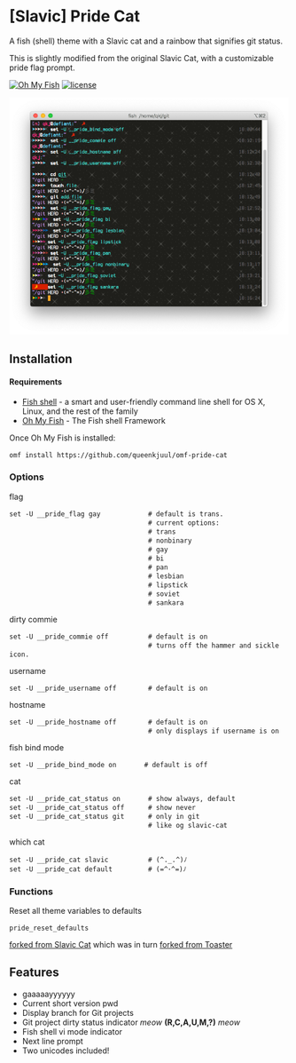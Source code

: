 # [Slavic] Pride Cat

A fish (shell) theme with a Slavic cat and a rainbow that signifies git status.

This is slightly modified from the original Slavic Cat, with a customizable pride flag prompt.

[![Oh My Fish](https://img.shields.io/badge/Framework-Oh_My_Fish-blue.svg?style=flat)](https://github.com/oh-my-fish/oh-my-fish)
[![license](https://img.shields.io/github/license/mashape/apistatus.svg)](/LICENSE)


![Pride Cat in action](screenshot.png)

## Installation

#### Requirements
* [Fish shell](https://github.com/fish-shell/fish-shell) - a smart and user-friendly command line
shell for OS X, Linux, and the rest of the family
* [Oh My Fish](https://github.com/oh-my-fish/oh-my-fish) - The Fish shell Framework

Once Oh My Fish is installed:

    omf install https://github.com/queenkjuul/omf-pride-cat

### Options

flag

```
set -U __pride_flag gay            # default is trans. 
                                   # current options: 
                                   # trans
                                   # nonbinary
                                   # gay
                                   # bi
                                   # pan
                                   # lesbian
                                   # lipstick
                                   # soviet
                                   # sankara
```

dirty commie

                                       
    set -U __pride_commie off          # default is on
                                       # turns off the hammer and sickle icon. 

username

    set -U __pride_username off        # default is on

hostname

    set -U __pride_hostname off        # default is on 
                                       # only displays if username is on

fish bind mode

    set -U __pride_bind_mode on       # default is off

cat

    set -U __pride_cat_status on       # show always, default
    set -U __pride_cat_status off      # show never
    set -U __pride_cat_status git      # only in git
                                       # like og slavic-cat

which cat

    set -U __pride_cat slavic          # (^._.^)ﾉ
    set -U __pride_cat default         # (=^･^=)ﾉ

### Functions

Reset all theme variables to defaults

    pride_reset_defaults
    
[forked from Slavic Cat](https://github.com/yangwao/omf-theme-slavic-cat) which was in turn [forked from Toaster](https://github.com/oh-my-fish/theme-toaster)

## Features

 * gaaaaayyyyyy
 * Current short version pwd
 * Display branch for Git projects
 * Git project dirty status indicator *meow* **(R,C,A,U,M,?)** *meow*
 * Fish shell vi mode indicator
 * Next line prompt
 * Two unicodes included!
